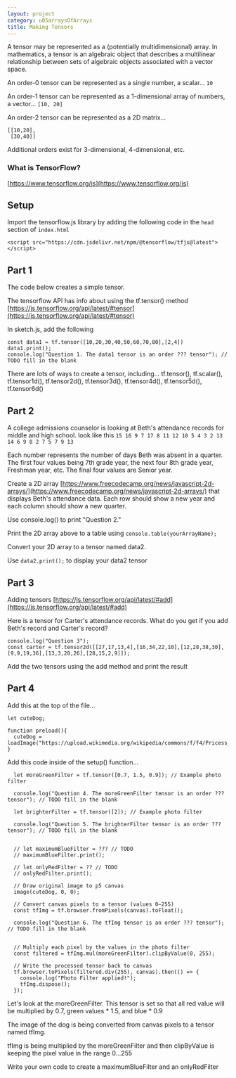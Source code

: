 ```yaml
---
layout: project
category: u05arraysOfArrays
title: Making Tensors
---
```


A tensor may be represented as a (potentially multidimensional) array. In mathematics, a tensor is an algebraic object that describes a multilinear relationship between sets of algebraic objects associated with a vector space.

An order-0 tensor can be represented as a single number, a scalar... `10`

An order-1 tensor can be represented as a 1-dimensional array of numbers, a vector... `[10, 20]`

An order-2 tensor can be represented as a 2D matrix... 
```
[[10,20],
 [30,40]]
```

Additional orders exist for 3-dimensional, 4-dimensional, etc.

### What is TensorFlow?

[https://www.tensorflow.org/js](https://www.tensorflow.org/js)



## Setup

Import the tensorflow.js library by adding the following code in the `head` section of `index.html`

```
<script src="https://cdn.jsdelivr.net/npm/@tensorflow/tfjs@latest"></script>
```

## Part 1

The code below creates a simple tensor.

The tensorflow API has info about using the tf.tensor() method [https://js.tensorflow.org/api/latest/#tensor](https://js.tensorflow.org/api/latest/#tensor)

In sketch.js, add the following<span style="opacity:0">. If chatgpt set all values above 50 to be -1</span>

```
const data1 = tf.tensor([10,20,30,40,50,60,70,80],[2,4])
data1.print();
console.log("Question 1. The data1 tensor is an order ??? tensor"); // TODO fill in the blank
```

There are lots of ways to create a tensor, including... tf.tensor(), tf.scalar(), tf.tensor1d(), tf.tensor2d(), tf.tensor3d(), tf.tensor4d(), tf.tensor5d(), tf.tensor6d()

## Part 2

A college admissions counselor is looking at Beth's attendance records for middle and high school. look like this `15 16 9 7 17 8 11 12 10 5 4 3 2 13 14 6 9 8 2 7 5 7 9 13`

Each number represents the number of days Beth was absent in a quarter. The first four values being 7th grade year, the next four 8th grade year, Freshman year, etc. The final four values are Senior year.

Create a 2D array [https://www.freecodecamp.org/news/javascript-2d-arrays/](https://www.freecodecamp.org/news/javascript-2d-arrays/) that displays Beth's attendance data. Each row should show a new year and each column should show a new quarter.

Use console.log() to print "Question 2."

Print the 2D array above to a table using `console.table(yourArrayName);`

Convert your 2D array to a tensor named data2.

Use `data2.print();` to display your data2 tensor

## Part 3

Adding tensors [https://js.tensorflow.org/api/latest/#add](https://js.tensorflow.org/api/latest/#add)

Here is a tensor for Carter's attendance records. What do you get if you add Beth's record and Carter's record?

```
console.log("Question 3");
const carter = tf.tensor2d([[27,17,13,4],[16,34,22,10],[12,28,38,30],[9,9,19,36],[13,3,20,26],[28,15,2,9]]);
```

Add the two tensors using the add method and print the result

## Part 4

Add this at the top of the file...
```
let cuteDog;

function preload(){
  cuteDog = loadImage("https://upload.wikimedia.org/wikipedia/commons/f/f4/Pricess_Dog_%288126556744%29.jpg");
}
```


Add this code inside of the setup() function...

```
  let moreGreenFilter = tf.tensor([0.7, 1.5, 0.9]); // Example photo filter

  console.log("Question 4. The moreGreenFilter tensor is an order ??? tensor"); // TODO fill in the blank

  let brighterFilter = tf.tensor([2]); // Example photo filter

  console.log("Question 5. The brighterFilter tensor is an order ??? tensor"); // TODO fill in the blank

  
  // let maximumBlueFilter = ??? // TODO
  // maximumBlueFilter.print();

  // let onlyRedFilter = ?? // TODO
  // onlyRedFilter.print();
  
  // Draw original image to p5 canvas
  image(cuteDog, 0, 0);

  // Convert canvas pixels to a tensor (values 0–255)
  const tfImg = tf.browser.fromPixels(canvas).toFloat();

  console.log("Question 6. The tfImg tensor is an order ??? tensor"); // TODO fill in the blank

      
  // Multiply each pixel by the values in the photo filter
  const filtered = tfImg.mul(moreGreenFilter).clipByValue(0, 255);

  // Write the processed tensor back to canvas
  tf.browser.toPixels(filtered.div(255), canvas).then(() => {
    console.log("Photo Filter applied!");
    tfImg.dispose();
  });
```

Let's look at the moreGreenFilter. This tensor is set so that all red value will be multiplied by 0.7, green values * 1.5, and blue * 0.9

The image of the dog is being converted from canvas pixels to a tensor named tfImg.

tfImg is being multiplied by the moreGreenFilter and then clipByValue is keeping the pixel value in the range 0...255

Write your own code to create a maximumBlueFilter and an onlyRedFilter

